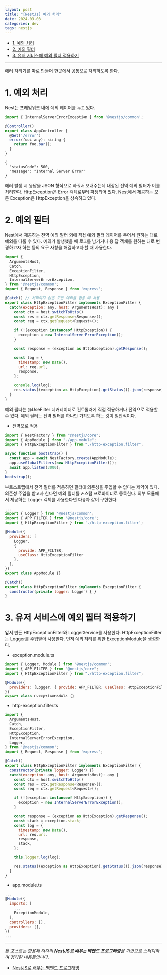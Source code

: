 ```yaml
---
layout: post
title: "[NestJs] 예외 처리"
date: 2024-03-03
categories: dev
tags: nestjs
---
```


- [1. 예외 처리](#1-예외처리)
- [2. 예외 필터](#2-예외-필터)
- [3. 유저 서비스에 예외 필터 적용하기](#3-유저-서비스에-예외-필터-적용하기)

---

에러 처리기를 따로 만들어 한곳에서 공통으로 처리하도록 한다.

# 1. 예외 처리

Nest는 프레임워크 내에 예외 레이어를 두고 있다.

```javascript
import { InternalServerErrorException } from '@nestjs/common';

@Controller()
export class AppController {
  @Get('/error')
  error(fooL any): string {
    return foo.bar();
  }
}
```

```
{
  "statusCode": 500,
  "message": "Internal Server Error"
}
```

에러 발생 시 응답을 JSON 형식으로 빠궈서 보내주는데 내장된 전역 예외 필터가 이를 처리한다. HttpException은 Error 객체로부터 파생되어 있다. Nest에서 제공하는 모든 Exception은 HttpException을 상속하고 있다.

# 2. 예외 필터

Nest에서 제공하는 전역 예외 필터 외에 직접 예외 필터 레이어를 두어서 원하는 대로 예외를 다룰 수 있다. 예외가 발생했을 때 로그를 남기거나 응 답 객체를 원하는 대로 변경하고자 하는 등의 요구 사항을 해결하고자 할 때 사용한다.

```javascript
import {
  ArgumentsHost,
  Catch,
  ExceptionFilter,
  HttpException,
  InternalServerErrorException,
} from '@nestjs/common';
import { Request, Response } from 'express';

@Catch() // 처리되지 않은 모든 예외를 잡을 때 사용
export class HttpExceptionFilter implements ExceptionFilter {
  catch(exception: any, host: ArgumentsHost): any {
    const ctx = host.switchToHttp();
    const res = ctx.getResponse<Response>();
    const req = ctx.getRequest<Request>();

    if (!(exception instanceof HttpException)) {
      exception = new InternalServerErrorException();
    }

    const response = (exception as HttpException).getResponse();

    const log = {
      timestamp: new Date(),
      url: req.url,
      response,
    };

	console.log(log);
    res.status((exception as HttpException).getStatus()).json(response);
  }
}
```

예외 필터는 @UseFilter 데커레이터로 컨트롤러에 직접 적용하거나 전역으로 적용할 수 있다. 예외 필터는 전역 필터를 하나만 가지도록 하는 것이 일반적이다.

- 전역으로 적용

```javascript
import { NestFactory } from "@nestjs/core";
import { AppModule } from "./app.module";
import { HttpExceptionFilter } from "./http-exception.filter";

async function bootstrap() {
  const app = await NestFactory.create(AppModule);
  app.useGlobalFilters(new HttpExceptionFilter());
  await app.listen(3000);
}
bootstrap();
```

부트스트랩에서 전역 필터를 적용하면 필터에 의존성을 주입할 수 없다는 제약이 있다. 의존성 주입을 받고자 한다면 예외 필터를 커스텀 프로바이더로 등록한다.
외부 모듈에서 제공하는 Logger 객체를 사용한다면 다음과 같이 구현한다.

```javascript
...
import { Logger } from '@nestjs/common';
import { APP_FILTER } from '@nestjs/core';
import { HttpExceptionFilter } from './http-exception.filter';

@Module({
  providers: [
    Logger,
    {
      provide: APP_FILTER,
      useClass: HttpExceptionFilter,
    },
  ],
})
export class AppModule {}
```

```javascript
@Catch()
export class HttpExceptionFilter implements ExceptionFilter {
  constructor(private logger: Logger) { }
}
```

# 3. 유저 서비스에 예외 필터 적용하기

앞서 만든 HttpExceptionFilter와 LoggerService를 사용한다. HttpExceptionFilter는 Logger를 주입받아 사용한다. 먼저 예외 처리를 위한 ExceptionModule을 생성한다.

- exception.module.ts

```javascript
import { Logger, Module } from "@nestjs/common";
import { APP_FILTER } from "@nestjs/core";
import { HttpExceptionFilter } from "./http-exception.filter";

@Module({
  providers: [Logger, { provide: APP_FILTER, useClass: HttpExceptionFilter }],
})
export class ExceptionModule {}
```

- http-exception.filter.ts

```javascript
import {
  ArgumentsHost,
  Catch,
  ExceptionFilter,
  HttpException,
  InternalServerErrorException,
  Logger,
} from '@nestjs/common';
import { Request, Response } from 'express';

@Catch()
export class HttpExceptionFilter implements ExceptionFilter {
  constructor(private logger: Logger) {}
  catch(exception: any, host: ArgumentsHost): any {
    const ctx = host.switchToHttp();
    const res = ctx.getResponse<Response>();
    const req = ctx.getRequest<Request>();

    if (!(exception instanceof HttpException)) {
      exception = new InternalServerErrorException();
    }

    const response = (exception as HttpException).getResponse();
    const stack = exception.stack;
    const log = {
      timestamp: new Date(),
      url: req.url,
      response,
      stack,
    };

    this.logger.log(log);

    res.status((exception as HttpException).getStatus()).json(response);
  }
}
```

- app.module.ts

```javascript
...
@Module({
  imports: [
    ...
    ExceptionModule,
  ],
  controllers: [],
  providers: [],
})
...
```

---

_본 포스트는 한용재 저자의 **NestJS로 배우는 백엔드 프로그래밍**을 기반으로 스터디하며 정리한 내용들입니다._

- [NestJS로 배우는 백엔드 프로그래밍](http://www.yes24.com/Product/Goods/115850682)
